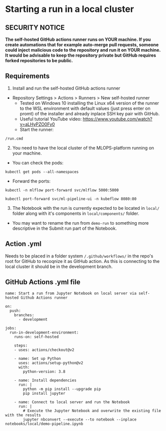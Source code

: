 # Starting a run in a local cluster

## SECURITY NOTICE

**The self-hosted GitHub actions runner runs on YOUR machine. If you create automations that for example auto-merge pull requests, someone could inject malicious code to the repository and run it on YOUR machine. It would be advisable to keep the repository private but GitHub requires forked repositories to be public.**

## Requirements

1. Install and run the self-hosted GitHub actions runner
- Repository Settings > Actions > Runners > New self-hosted runner
  - Tested on Windows 10 installing the Linux x64 version of the runner to the WSL environment with default values (just press enter on promt) of the installer and already inplace SSH key pair with GitHub.
  - Useful tutorial YouTube video: https://www.youtube.com/watch?v=aLHyPZO0Fy0
  - Start the runner:
```
/run.cmd
```

2. You need to have the local cluster of the MLOPS-platform running on your machine.
 - You can check the pods:
```
kubectl get pods --all-namespaces
```
 - Forward the ports:
```
kubectl -n mlflow port-forward svc/mlflow 5000:5000
```

```
kubectl port-forward svc/ml-pipeline-ui -n kubeflow 8080:80
```
3. The Notebook with the run is currently expected to be located in `local/` folder along with it's components in `local/components/` folder.
  - You may want to rename the run from `demo-run` to something more descriptive in the Submit run part of the Notebook.

## Action .yml

Needs to be placed in a folder system `/.github/workflows/` in the repo's root for GitHub to recoqnize it as GitHub action. As this is connecting to the local cluster it should be in the development branch.

## GitHub Actions .yml file

```
name: Start a run from Jupyter Notebook on local server via self-hosted Github Actions runner

on:
  push:
    branches:
      - development

jobs:
  run-in-development-environment:
    runs-on: self-hosted
    
    steps:
    - uses: actions/checkout@v2
    
    - name: Set up Python
      uses: actions/setup-python@v2
      with:
        python-version: 3.8
        
    - name: Install dependencies
      run: |
        python -m pip install --upgrade pip
        pip install jupyter
        
    - name: Connect to local server and run the Notebook
      run: |       
        # Execute the Jupyter Notebook and overwrite the existing file with the results
        jupyter nbconvert --execute --to notebook --inplace notebooks/local/demo-pipeline.ipynb

```
